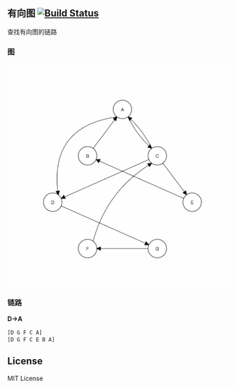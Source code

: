 ## 有向图 [![Build Status](https://travis-ci.org/duguying/directed-graph-chain.svg?branch=master)](https://travis-ci.org/duguying/directed-graph-chain)

查找有向图的链路

### 图

[![graph](https://raw.githubusercontent.com/duguying/directed-graph-chain/master/graph.png)](https://raw.githubusercontent.com/duguying/directed-graph-chain/master/graph.png)


### 链路

**D->A**
```
[D G F C A]
[D G F C E B A]
```

## License

MIT License
